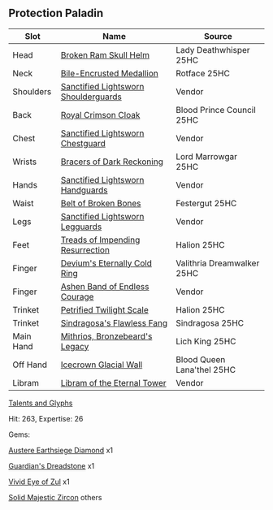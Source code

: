 ## Protection Paladin
|  Slot           | Name                                                                                   | Source                     |
|-----------------|--------------------------------------------------------------------------------------- |----------------------------|
| Head            | [Broken Ram Skull Helm](https://wotlk.evowow.com/?item=50640)                          | Lady Deathwhisper 25HC     |
| Neck            | [Bile-Encrusted Medallion](https://wotlk.evowow.com/?item=50682)                       | Rotface 25HC               |
| Shoulders       | [Sanctified Lightsworn Shoulderguards](https://wotlk.evowow.com/?item=51269)           | Vendor                     |
| Back            | [Royal Crimson Cloak](https://wotlk.evowow.com/?item=50718)                            | Blood Prince Council 25HC  |
| Chest           | [Sanctified Lightsworn Chestguard](https://wotlk.evowow.com/?item=51265)               | Vendor                     |
| Wrists          | [Bracers of Dark Reckoning](https://wotlk.evowow.com/?item=50611)                      | Lord Marrowgar 25HC        |
| Hands           | [Sanctified Lightsworn Handguards](https://wotlk.evowow.com/?item=51267)               | Vendor                     |
| Waist           | [Belt of Broken Bones](https://wotlk.evowow.com/?item=50691)                           | Festergut 25HC             |
| Legs            | [Sanctified Lightsworn Legguards](https://wotlk.evowow.com/?item=51268)                | Vendor                     |
| Feet            | [Treads of Impending Resurrection](https://wotlk.evowow.com/?item=54579)               | Halion 25HC                |
| Finger          | [Devium's Eternally Cold Ring](https://wotlk.evowow.com/?item=50622)                   | Valithria Dreamwalker 25HC |
| Finger          | [Ashen Band of Endless Courage](https://wotlk.evowow.com/?item=50404)                  | Vendor                     |
| Trinket         | [Petrified Twilight Scale](https://wotlk.evowow.com/?item=54591)                       | Halion 25HC                |
| Trinket         | [Sindragosa's Flawless Fang](https://wotlk.evowow.com/?item=50364)                     | Sindragosa 25HC            |
| Main Hand       | [Mithrios, Bronzebeard's Legacy](https://wotlk.evowow.com/?item=50738)                 | Lich King 25HC             |
| Off Hand        | [Icecrown Glacial Wall](https://wotlk.evowow.com/?item=50729)                          | Blood Queen Lana'thel 25HC |
| Libram          | [Libram of the Eternal Tower](https://wotlk.evowow.com/?item=50461)                    | Vendor                     |

[Talents and Glyphs](https://wotlkdb.com/?talent#sZV0tAduMusIufdxfMzbM:pjkzcm)

Hit: 263, Expertise: 26

Gems:

[Austere Earthsiege Diamond](https://wotlk.evowow.com/?item=41380) x1

[Guardian's Dreadstone](https://wotlk.evowow.com/?item=40141) x1

[Vivid Eye of Zul](https://wotlk.evowow.com/?item=40166) x1

[Solid Majestic Zircon](https://wotlk.evowow.com/?item=40119) others
